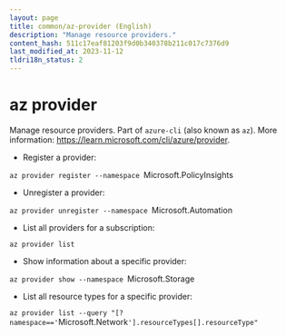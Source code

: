 ```yaml
---
layout: page
title: common/az-provider (English)
description: "Manage resource providers."
content_hash: 511c17eaf81203f9d0b340378b211c017c7376d9
last_modified_at: 2023-11-12
tldri18n_status: 2
---
```

# az provider

Manage resource providers.
Part of `azure-cli` (also known as `az`).
More information: <https://learn.microsoft.com/cli/azure/provider>.

- Register a provider:

`az provider register --namespace `<span class="tldr-var badge badge-pill bg-dark-lm bg-white-dm text-white-lm text-dark-dm font-weight-bold">Microsoft.PolicyInsights</span>

- Unregister a provider:

`az provider unregister --namespace `<span class="tldr-var badge badge-pill bg-dark-lm bg-white-dm text-white-lm text-dark-dm font-weight-bold">Microsoft.Automation</span>

- List all providers for a subscription:

`az provider list`

- Show information about a specific provider:

`az provider show --namespace `<span class="tldr-var badge badge-pill bg-dark-lm bg-white-dm text-white-lm text-dark-dm font-weight-bold">Microsoft.Storage</span>

- List all resource types for a specific provider:

`az provider list --query "[?namespace=='`<span class="tldr-var badge badge-pill bg-dark-lm bg-white-dm text-white-lm text-dark-dm font-weight-bold">Microsoft.Network</span>`'].resourceTypes[].resourceType"`
